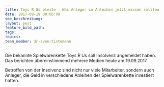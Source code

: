 ```yaml
---
title: Toys R Us pleite - Was Anleger in Anleihen jetzt wissen sollten.
date: 2017-09-19 00:00:00
seo_beschreibung:
layout: post
feature_bild_path:
tags:
topics:
team_member: dr-sven-tintemann
---
```



Die bekannte Spielwarenkette Toys R Us soll Insolvenz angemeldet haben. Das berichten &uuml;bereinstimmend mehrere Medien heute am 19.09.2017.

Betroffen von der Insolvenz sind nicht nur viele Mitarbeiter, sondern auch Anleger, die Geld in verschiedene Anleihen der Spielwarenkette investiert hatten.

&nbsp;